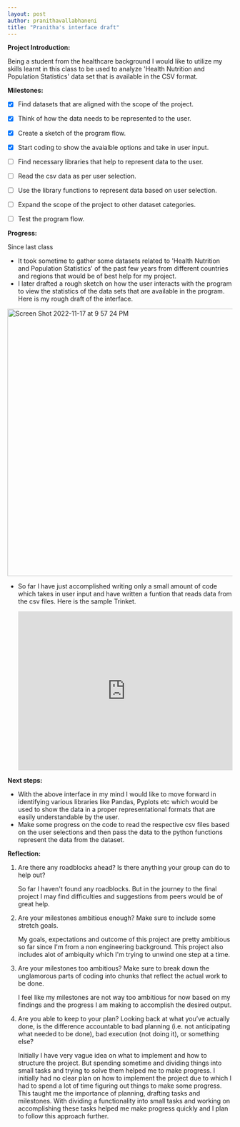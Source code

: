 ```yaml
---
layout: post
author: pranithavallabhaneni
title: "Pranitha's interface draft"
---
```


**Project Introduction:**

Being a student from the healthcare background I would like to utilize my skills learnt in this class to be used to analyze 'Health Nutrition and Population Statistics' data set that is available in the CSV format.


**Milestones:**
- [x] Find datasets that are aligned with the scope of the project. 
- [x] Think of how the data needs to be represented to the user.
- [x] Create a sketch of the program flow.
- [x] Start coding to show the avaialble options and take in user input.
- [ ] Find necessary libraries that help to represent data to the user.
- [ ] Read the csv data as per user selection.
- [ ] Use the library functions to represent data based on user selection.
- [ ] Expand the scope of the project to other dataset categories.
- [ ] Test the program flow.


**Progress:**

Since last class
- It took sometime to gather some datasets related to 'Health Nutrition and Population Statistics' of the past few years from different countries and regions that would be of best help for my project.
- I later drafted a rough sketch on how the user interacts with the program to view the statistics of the data sets that are available in the program. Here is my rough draft of the interface.
<img width="599" alt="Screen Shot 2022-11-17 at 9 57 24 PM" src="https://user-images.githubusercontent.com/114183626/202613828-735edac5-55f9-4c4d-99da-0b5909914fd6.png">

- So far I have just accomplished writing only a small amount of code which takes in user input and have written a funtion that reads data from the csv files. Here is the sample Trinket.
  
  <iframe src="https://trinket.io/embed/python3/d8c5a3bac4" width="100%" height="356" frameborder="0" marginwidth="0" marginheight="0" allowfullscreen></iframe>

**Next steps:**
- With the above interface in my mind I would like to move forward in identifying various libraries like Pandas, Pyplots etc which would be used to show the data in a proper representational formats that are easily understandable by the user.
- Make some progress on the code to read the respective csv files based on the user selections and then pass the data to the python functions represent the data from the dataset.

**Reflection:**

1. Are there any roadblocks ahead? Is there anything your group can do to help out?

   So far I haven't found any roadblocks. But in the journey to the final project I may find difficulties and suggestions from peers would be of great help.
  
2. Are your milestones ambitious enough? Make sure to include some stretch goals.
   
   My goals, expectations and outcome of this project are pretty ambitious so far since I'm from a non engineering background.
   This project also includes alot of ambiquity which I'm trying to unwind one step at a time.
   
 3. Are your milestones too ambitious? Make sure to break down the unglamorous parts of coding into chunks that reflect the actual work to be done.
    
    I feel like my milestones are not way too ambitious for now based on my findings and the progress I am making to accomplish the desired output.
 
 4. Are you able to keep to your plan? Looking back at what you’ve actually done, is the difference accountable to bad planning (i.e. not anticipating what needed to be done), bad execution (not doing it), or something else?
 
    Initially I have very vague idea on what to implement and how to structure the project. But spending sometime and dividing things into small tasks and trying to solve them helped me to make progress. I initially had no clear plan on how to implement the project due to which I had to spend a lot of time figuring out things to make some progress. This taught me the importance of planning, drafting tasks and milestones. With dividing a functionality into small tasks and working on accomplishing these tasks helped me make progress quickly and I plan to follow this approach further.  
    
    






